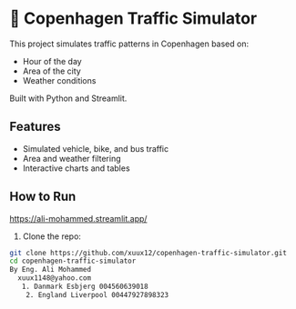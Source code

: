 # 🚦 Copenhagen Traffic Simulator

This project simulates traffic patterns in Copenhagen based on:
- Hour of the day
- Area of the city
- Weather conditions

Built with Python and Streamlit.

## Features
- Simulated vehicle, bike, and bus traffic
- Area and weather filtering
- Interactive charts and tables

## How to Run

https://ali-mohammed.streamlit.app/

1. Clone the repo:
```bash
git clone https://github.com/xuux12/copenhagen-traffic-simulator.git
cd copenhagen-traffic-simulator
By Eng. Ali Mohammed
  xuux1148@yahoo.com
   1. Danmark Esbjerg 004560639018
    2. England Liverpool 00447927898323
